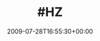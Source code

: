 ---
retweeted: false
source: <a href="http://twitter.com" rel="nofollow">Twitter Web Client</a>
entities:
  hashtags:
  - text: HZ
    indices:
    - '0'
    - '3'
  symbols: []
  user_mentions: []
  urls: []
display_text_range:
- '0'
- '3'
favorite_count: '0'
id_str: '2892955755'
truncated: false
retweet_count: '0'
id: '2892955755'
created_at: Tue Jul 28 16:55:30 +0000 2009
favorited: false
full_text: "#HZ"
lang: qht
tags:
- HZ
- pesos:twitter
date: '2009-07-28T16:55:30+00:00'
src: https://twitter.com/bascht/status/2892955755
original_url: https://twitter.com/bascht/status/2892955755
type: twitter_tweet
text: "#HZ"
title: "#HZ"

---